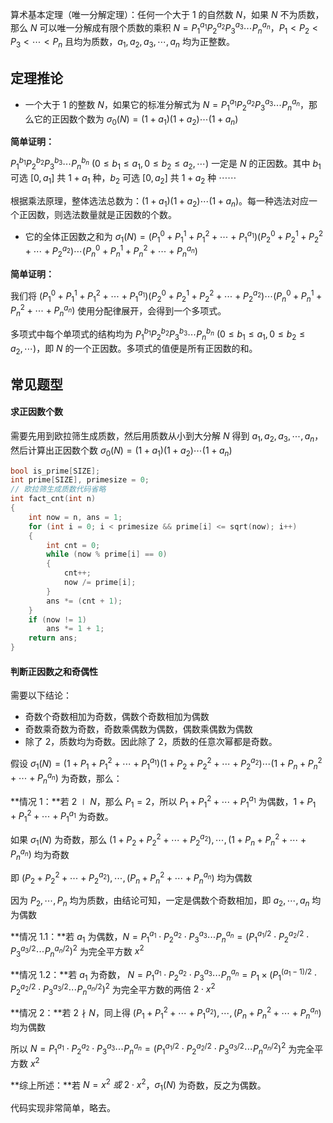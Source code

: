 算术基本定理（唯一分解定理）：任何一个大于 $1$ 的自然数 $N$，如果 $N$ 不为质数，那么 $N$ 可以唯一分解成有限个质数的乘积 $N=P_1^{a_1}P_2^{a_2}P_3^{a_3}\cdots P_n^{a_n}$，$P_1<P_2<P_3<\cdots<P_n$ 且均为质数，$a_1,a_2,a_3,\cdots,a_n$ 均为正整数。 

<!--more-->

## 定理推论

- 一个大于 $1$ 的整数 $N$，如果它的标准分解式为 $N=P_1^{a_1}P_2^{a_2}P_3^{a_3}\cdots P_n^{a_n}$，那么它的正因数个数为 $\sigma_0(N)=(1+a_1)(1+a_2)\cdots(1+a_n)$

**简单证明：**

$P_1^{b_1}P_2^{b_2}P_3^{b_3}\cdots P_n^{b_n}\ (0\leq b_1\leq a_1,0\leq b_2\leq a_2,\cdots)$ 一定是 $N$ 的正因数。其中 $b_1$ 可选 $[0,a_1]$ 共 $1+a_1$ 种，$b_2$ 可选 $[0,a_2]$ 共 $1+a_2$ 种 $\cdots\cdots$

根据乘法原理，整体选法总数为：$(1+a_1)(1+a_2)\cdots(1+a_n)$。每一种选法对应一个正因数，则选法数量就是正因数的个数。

- 它的全体正因数之和为 $\sigma_1(N)=(P_1^0+P_1^1+P_1^2+\cdots+P_1^{a_1})(P_2^0+P_2^1+P_2^2+\cdots+P_2^{a_2})\cdots(P_n^0+P_n^1+P_n^2+\cdots+P_n^{a_n})$

**简单证明：**

我们将 $(P_1^0+P_1^1+P_1^2+\cdots+P_1^{a_1})(P_2^0+P_2^1+P_2^2+\cdots+P_2^{a_2})\cdots(P_n^0+P_n^1+P_n^2+\cdots+P_n^{a_n})$ 使用分配律展开，会得到一个多项式。

多项式中每个单项式的结构均为 $P_1^{b_1}P_2^{b_2}P_3^{b_3}\cdots P_n^{b_n}\ (0\leq b_1\leq a_1,0\leq b_2\leq a_2,\cdots)$，即 $N$ 的一个正因数。多项式的值便是所有正因数的和。

## 常见题型

#### 求正因数个数

需要先用到欧拉筛生成质数，然后用质数从小到大分解 $N$ 得到 $a_1,a_2,a_3,\cdots,a_n$，然后计算出正因数个数 $\sigma_0(N)=(1+a_1)(1+a_2)\cdots(1+a_n)$

```cpp
bool is_prime[SIZE];
int prime[SIZE], primesize = 0;
// 欧拉筛生成质数代码省略
int fact_cnt(int n)
{
	int now = n, ans = 1;
	for (int i = 0; i < primesize && prime[i] <= sqrt(now); i++)
	{
		int cnt = 0;
		while (now % prime[i] == 0)
		{
			cnt++;
			now /= prime[i];
		}
		ans *= (cnt + 1);
	}
	if (now != 1)
		ans *= 1 + 1;
	return ans;
}
```

#### 判断正因数之和奇偶性

需要以下结论：

- 奇数个奇数相加为奇数，偶数个奇数相加为偶数
- 奇数乘奇数为奇数，奇数乘偶数为偶数，偶数乘偶数为偶数
- 除了 $2$，质数均为奇数。因此除了 $2$，质数的任意次幂都是奇数。

假设 $\sigma_1(N)=(1+P_1+P_1^2+\cdots+P_1^{a_1})(1+P_2+P_2^2+\cdots+P_2^{a_2})\cdots(1+P_n+P_n^2+\cdots+P_n^{a_n})$ 为奇数，那么：

**情况 1：**若 $2\mid N$，那么 $P_1=2$，所以 $P_1+P_1^2+\cdots+P_1^{a_1}$ 为偶数，$1+P_1+P_1^2+\cdots+P_1^{a_1}$ 为奇数。

如果 $\sigma_1(N)$ 为奇数，那么 $(1+P_2+P_2^2+\cdots+P_2^{a_2}),\cdots,(1+P_n+P_n^2+\cdots+P_n^{a_n})$ 均为奇数

即 $(P_2+P_2^2+\cdots+P_2^{a_2}),\cdots,(P_n+P_n^2+\cdots+P_n^{a_n})$ 均为偶数

因为 $P_2,\cdots,P_n$ 均为质数，由结论可知，一定是偶数个奇数相加，即 $a_2,\cdots,a_n$ 均为偶数

**情况 1.1：**若 $a_1$ 为偶数，$N=P_1^{a_1}\cdot P_2^{a_2}\cdot P_3^{a_3}\cdots P_n^{a_n}=(P_1^{a_1/2}\cdot P_2^{a_2/2}\cdot P_3^{a_3/2}\cdots P_n^{a_n/2})^2$ 为完全平方数 $x^2$

**情况 1.2：**若 $a_1$ 为奇数， $N=P_1^{a_1}\cdot P_2^{a_2}\cdot P_3^{a_3}\cdots P_n^{a_n}=P_1\times(P_1^{(a_1-1)/2}\cdot P_2^{a_2/2}\cdot P_3^{a_3/2}\cdots P_n^{a_n/2})^2$ 为完全平方数的两倍 $2\cdot x^2$

**情况 2：**若 $2\nmid N$，同上得 $(P_1+P_1^2+\cdots+P_1^{a_2}),\cdots,(P_n+P_n^2+\cdots+P_n^{a_n})$ 均为偶数

所以 $N=P_1^{a_1}\cdot P_2^{a_2}\cdot P_3^{a_3}\cdots P_n^{a_n}=(P_1^{a_1/2}\cdot P_2^{a_2/2}\cdot P_3^{a_3/2}\cdots P_n^{a_n/2})^2$ 为完全平方数 $x^2$

**综上所述：**若 $N=x^2\ 或\ 2\cdot x^2$，$\sigma_1(N)$ 为奇数，反之为偶数。

代码实现非常简单，略去。
